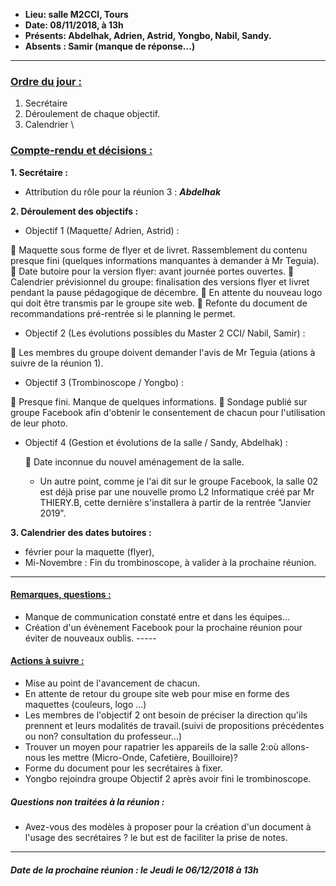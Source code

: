 - **Lieu: salle M2CCI, Tours**
- **Date: 08/11/2018, à 13h**
- **Présents: Abdelhak, Adrien, Astrid, Yongbo, Nabil, Sandy.**
- **Absents : Samir (manque de réponse...)**

------

### **<u>Ordre du jour :</u>**

1. Secrétaire
2. Déroulement de chaque objectif.
3. Calendrier \

### **<u>Compte-rendu et décisions :</u>**

**1. Secrétaire :**

- Attribution du rôle pour la réunion 3 : ***Abdelhak***

**2. Déroulement des objectifs :**

- Objectif 1 (Maquette/ Adrien, Astrid) :

 Maquette sous forme de flyer et de livret. Rassemblement du contenu presque fini (quelques informations manquantes à demander à Mr Teguia).
 Date butoire pour la version flyer: avant journée portes ouvertes.
 Calendrier prévisionnel du groupe: finalisation des versions flyer et livret pendant la pause pédagogique de décembre. 
 En attente du nouveau logo qui doit être transmis par le groupe site web.
 Refonte du document de recommandations pré-rentrée si le planning le permet. 

- Objectif 2 (Les évolutions possibles du Master 2 CCI/ Nabil, Samir) :

 Les membres du groupe doivent demander l'avis de Mr Teguia (ations à suivre de la réunion 1).

- Objectif 3 (Trombinoscope / Yongbo) :

 Presque fini. Manque de quelques informations.
 Sondage publié sur groupe Facebook afin d'obtenir le consentement de chacun pour l'utilisation de leur photo.

- Objectif 4 (Gestion et évolutions de la salle / Sandy, Abdelhak) :

   Date inconnue du nouvel aménagement de la salle.

   

  - Un autre point, comme je l'ai dit sur le groupe Facebook, la salle 02 est déjà prise par une nouvelle promo L2 Informatique créé par Mr THIERY.B, cette dernière s'installera à partir de la rentrée "Janvier 2019". 

**3. Calendrier des dates butoires :**

- février pour la maquette (flyer),
- Mi-Novembre : Fin du trombinoscope, à valider à la prochaine réunion.

------

#### **<u>Remarques, questions :</u>**

- Manque de communication constaté entre et dans les équipes...
- Création d'un évènement Facebook pour la prochaine réunion pour éviter de nouveaux oublis.
  \-----

#### **<u>Actions à suivre :</u>**

- Mise au point de l'avancement de chacun.
- En attente de retour du groupe site web pour mise en forme des maquettes (couleurs, logo ...)
- Les membres de l'objectif 2 ont besoin de préciser la direction qu'ils prennent et leurs modalités de travail.(suivi de propositions précédentes ou non? consultation du professeur...)
- Trouver un moyen pour rapatrier les appareils de la salle 2:où allons-nous les mettre (Micro-Onde, Cafetière, Bouilloire)?
- Forme du document pour les secrétaires à fixer.
- Yongbo rejoindra groupe Objectif 2 après avoir fini le trombinoscope. 

##### Questions non traitées à la réunion :

- Avez-vous des modèles à proposer pour la création d'un document à l'usage des secrétaires ? le but est de faciliter la prise de notes. 

------

##### *Date de la prochaine réunion : le Jeudi le 06/12/2018 à 13h*